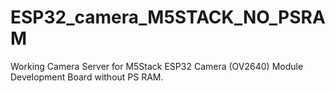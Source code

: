 # ESP32_camera_M5STACK_NO_PSRAM

Working Camera Server for M5Stack ESP32 Camera (OV2640) Module Development Board without PS RAM.

